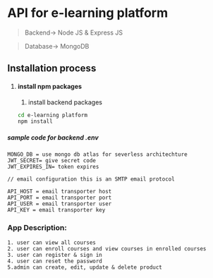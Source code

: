# API for e-learning platform

> Backend-> Node JS & Express JS

> Database-> MongoDB

## Installation process

1. #### install npm packages
   1. install backend packages
   ```bash
   cd e-learning platform
   npm install

 ##### sample code for backend .env

   ```env
MONGO_DB = use mongo db atlas for severless architechture
JWT_SECRET= give secret code
JWT_EXPIRES_IN= token expires

// email configuration this is an SMTP email protocol

API_HOST = email transporter host 
API_PORT = email transporter port
API_USER = email transporter user
API_KEY = email transporter key

   ```

### App Description:

    1. user can view all courses
    2. user can enroll courses and view courses in enrolled courses 
    3. user can register & sign in
    4. user can reset the password 
    5.admin can create, edit, update & delete product   
